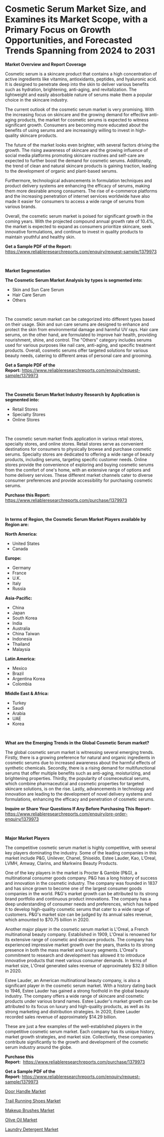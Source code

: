 <p><h1>Cosmetic Serum Market Size, and Examines its Market Scope, with a Primary Focus on Growth Opportunities, and Forecasted Trends Spanning from 2024 to 2031</h1></p><p><strong>Market Overview and Report Coverage</strong></p>
<p><p>Cosmetic serum is a skincare product that contains a high concentration of active ingredients like vitamins, antioxidants, peptides, and hyaluronic acid. It is designed to penetrate deep into the skin to deliver various benefits such as hydration, brightening, anti-aging, and revitalization. The lightweight and easily absorbable nature of serums make them a popular choice in the skincare industry.</p><p>The current outlook of the cosmetic serum market is very promising. With the increasing focus on skincare and the growing demand for effective anti-aging products, the market for cosmetic serums is expected to witness significant growth. Consumers are becoming more educated about the benefits of using serums and are increasingly willing to invest in high-quality skincare products.</p><p>The future of the market looks even brighter, with several factors driving the growth. The rising awareness of skincare and the growing influence of social media platforms promoting skincare routines and self-care are expected to further boost the demand for cosmetic serums. Additionally, the trend of clean and natural skincare products is gaining traction, leading to the development of organic and plant-based serums.</p><p>Furthermore, technological advancements in formulation techniques and product delivery systems are enhancing the efficacy of serums, making them more desirable among consumers. The rise of e-commerce platforms and the increasing penetration of internet services worldwide have also made it easier for consumers to access a wide range of serums from various brands.</p><p>Overall, the cosmetic serum market is poised for significant growth in the coming years. With the projected compound annual growth rate of 10.4%, the market is expected to expand as consumers prioritize skincare, seek innovative formulations, and continue to invest in quality products to maintain youthful and healthy skin.</p></p>
<p><strong>Get a Sample PDF of the Report:</strong> <a href="https://www.reliableresearchreports.com/enquiry/request-sample/1379973">https://www.reliableresearchreports.com/enquiry/request-sample/1379973</a></p>
<p>&nbsp;</p>
<p><strong>Market Segmentation</strong></p>
<p><strong>The Cosmetic Serum Market Analysis by types is segmented into:</strong></p>
<p><ul><li>Skin and Sun Care Serum</li><li>Hair Care Serum</li><li>Others</li></ul></p>
<p>&nbsp;</p>
<p><p>The cosmetic serum market can be categorized into different types based on their usage. Skin and sun care serums are designed to enhance and protect the skin from environmental damage and harmful UV rays. Hair care serums, on the other hand, are formulated to improve hair health, providing nourishment, shine, and control. The "Others" category includes serums used for various purposes like nail care, anti-aging, and specific treatment products. Overall, cosmetic serums offer targeted solutions for various beauty needs, catering to different areas of personal care and grooming.</p></p>
<p><strong>Get a Sample PDF of the Report:</strong>&nbsp;<a href="https://www.reliableresearchreports.com/enquiry/request-sample/1379973">https://www.reliableresearchreports.com/enquiry/request-sample/1379973</a></p>
<p>&nbsp;</p>
<p><strong>The Cosmetic Serum Market Industry Research by Application is segmented into:</strong></p>
<p><ul><li>Retail Stores</li><li>Specialty Stores</li><li>Online Stores</li></ul></p>
<p>&nbsp;</p>
<p><p>The cosmetic serum market finds application in various retail stores, specialty stores, and online stores. Retail stores serve as convenient destinations for consumers to physically browse and purchase cosmetic serums. Specialty stores are dedicated to offering a wide range of beauty products, including serums, targeting specific customer needs. Online stores provide the convenience of exploring and buying cosmetic serums from the comfort of one's home, with an extensive range of options and home delivery services. These different market channels cater to diverse consumer preferences and provide accessibility for purchasing cosmetic serums.</p></p>
<p><strong>Purchase this Report:</strong>&nbsp; <a href="https://www.reliableresearchreports.com/purchase/1379973">https://www.reliableresearchreports.com/purchase/1379973</a></p>
<p>&nbsp;</p>
<p><strong>In terms of Region, the Cosmetic Serum Market Players available by Region are:</strong></p>
<p>
    <p> <strong> North America: </strong>
        <ul>
            <li>United States</li>
            <li>Canada</li>
        </ul>
        </p> 
    <p> <strong> Europe: </strong>
        <ul>
            <li>Germany</li>
            <li>France</li>
            <li>U.K.</li>
            <li>Italy</li>
            <li>Russia</li>
        </ul>
        </p> 
    <p> <strong> Asia-Pacific: </strong>
        <ul>
            <li>China</li>
            <li>Japan</li>
            <li>South Korea</li>
            <li>India</li>
            <li>Australia</li>
            <li>China Taiwan</li>
            <li>Indonesia</li>
            <li>Thailand</li>
            <li>Malaysia</li>
        </ul>
        </p> 
    <p> <strong> Latin America: </strong>
        <ul>
            <li>Mexico</li>
            <li>Brazil</li>
            <li>Argentina Korea</li>
            <li>Colombia</li>
        </ul>
        </p> 
    <p> <strong> Middle East & Africa: </strong>
        <ul>
            <li>Turkey</li>
            <li>Saudi</li>
            <li>Arabia</li>
            <li>UAE</li>
            <li>Korea</li>
        </ul>
    </p>
    </p>
<p>&nbsp;</p>
<p><strong>What are the Emerging Trends in the Global Cosmetic Serum market?</strong></p>
<p><p>The global cosmetic serum market is witnessing several emerging trends. Firstly, there is a growing preference for natural and organic ingredients in cosmetic serums due to increased awareness about the harmful effects of synthetic chemicals. Secondly, there is a rising demand for multifunctional serums that offer multiple benefits such as anti-aging, moisturizing, and brightening properties. Thirdly, the popularity of cosmeceutical serums, which combine pharmaceutical and cosmetic properties for targeted skincare solutions, is on the rise. Lastly, advancements in technology and innovation are leading to the development of novel delivery systems and formulations, enhancing the efficacy and penetration of cosmetic serums.</p></p>
<p><strong>Inquire or Share Your Questions If Any Before Purchasing This Report</strong>- <a href="https://www.reliableresearchreports.com/enquiry/pre-order-enquiry/1379973">https://www.reliableresearchreports.com/enquiry/pre-order-enquiry/1379973</a></p>
<p>&nbsp;</p>
<p><strong>Major Market Players</strong></p>
<p><p>The competitive cosmetic serum market is highly competitive, with several key players dominating the industry. Some of the leading companies in this market include P&G, Unilever, Chanel, Shiseido, Estee Lauder, Kao, L’Oreal, LVMH, Amway, Clarins, and Markwins Beauty Products. </p><p>One of the key players in the market is Procter & Gamble (P&G), a multinational consumer goods company. P&G has a long history of success and innovation in the cosmetic industry. The company was founded in 1837 and has since grown to become one of the largest consumer goods companies in the world. P&G's market growth can be attributed to its strong brand portfolio and continuous product innovations. The company has a deep understanding of consumer needs and preferences, which has helped it to develop high-quality cosmetic serums that cater to a wide range of customers. P&G's market size can be judged by its annual sales revenue, which amounted to $70.75 billion in 2020.</p><p>Another major player in the cosmetic serum market is L'Oreal, a French multinational beauty company. Established in 1909, L'Oreal is renowned for its extensive range of cosmetic and skincare products. The company has experienced impressive market growth over the years, thanks to its strong presence in both the mass market and luxury segments. L'Oreal's commitment to research and development has allowed it to introduce innovative products that meet various consumer demands. In terms of market size, L'Oreal generated sales revenue of approximately $32.9 billion in 2020.</p><p>Estee Lauder, an American multinational beauty company, is also a significant player in the cosmetic serum market. With a history dating back to 1946, Estee Lauder has gained a strong foothold in the global beauty industry. The company offers a wide range of skincare and cosmetic products under various brand names. Estee Lauder's market growth can be attributed to its focus on luxury and high-quality products, as well as its strong marketing and distribution strategies. In 2020, Estee Lauder recorded sales revenue of approximately $14.29 billion.</p><p>These are just a few examples of the well-established players in the competitive cosmetic serum market. Each company has its unique history, market growth strategies, and market size. Collectively, these companies contribute significantly to the growth and development of the cosmetic serum industry around the globe.</p></p>
<p><strong>Purchase this Report:</strong>&nbsp;&nbsp;<a href="https://www.reliableresearchreports.com/purchase/1379973">https://www.reliableresearchreports.com/purchase/1379973</a></p>
<p></p>
<p><strong>Get a Sample PDF of the Report:</strong>&nbsp;<a href="https://www.reliableresearchreports.com/enquiry/request-sample/1379973">https://www.reliableresearchreports.com/enquiry/request-sample/1379973</a></p>
<p><p><a href="https://github.com/gshchiplitsov/Market-Research-Report-List-2/blob/main/door-handle-market.md">Door Handle Market</a></p><p><a href="https://github.com/rahu1501/Market-Research-Report-List-2/blob/main/trail-running-shoes-market.md">Trail Running Shoes Market</a></p><p><a href="https://github.com/rahu1503/Market-Research-Report-List-2/blob/main/makeup-brushes-market.md">Makeup Brushes Market</a></p><p><a href="https://github.com/rahu1505/Market-Research-Report-List-2/blob/main/olive-oil-market.md">Olive Oil Market</a></p><p><a href="https://github.com/rahu1502/Market-Research-Report-List-2/blob/main/laundry-detergent-market.md">Laundry Detergent Market</a></p></p>